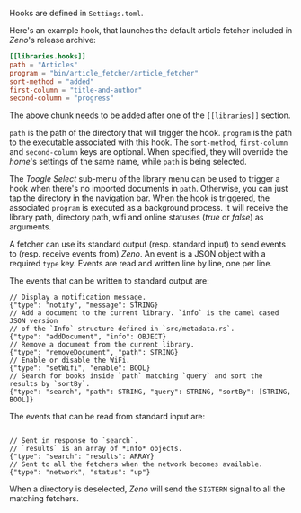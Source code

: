Hooks are defined in `Settings.toml`.

Here's an example hook, that launches the default article fetcher included in
*Zeno*'s release archive:
```toml
[[libraries.hooks]]
path = "Articles"
program = "bin/article_fetcher/article_fetcher"
sort-method = "added"
first-column = "title-and-author"
second-column = "progress"
```

The above chunk needs to be added after one of the `[[libraries]]` section.

`path` is the path of the directory that will trigger the hook. `program` is
the path to the executable associated with this hook. The `sort-method`,
`first-column` and `second-column` keys are optional. When specified, they will
override the *home*'s settings of the same name, while `path` is being
selected.

The *Toogle Select* sub-menu of the library menu can be used to trigger a hook
when there's no imported documents in `path`. Otherwise, you can just tap the
directory in the navigation bar. When the hook is triggered, the associated
`program` is executed as a background process. It will receive the library path,
directory path, wifi and online statuses (*true* or *false*) as arguments.

A fetcher can use its standard output (resp. standard input) to send events to
(resp. receive events from) *Zeno*. An event is a JSON object with a required
`type` key. Events are read and written line by line, one per line.

The events that can be written to standard output are:

```
// Display a notification message.
{"type": "notify", "message": STRING}
// Add a document to the current library. `info` is the camel cased JSON version
// of the `Info` structure defined in `src/metadata.rs`.
{"type": "addDocument", "info": OBJECT}
// Remove a document from the current library.
{"type": "removeDocument", "path": STRING}
// Enable or disable the WiFi.
{"type": "setWifi", "enable": BOOL}
// Search for books inside `path` matching `query` and sort the results by `sortBy`.
{"type": "search", "path": STRING, "query": STRING, "sortBy": [STRING, BOOL]}
```

The events that can be read from standard input are:

```

// Sent in response to `search`.
// `results` is an array of *Info* objects.
{"type": "search": "results": ARRAY}
// Sent to all the fetchers when the network becomes available.
{"type": "network", "status": "up"}
```

When a directory is deselected, *Zeno* will send the `SIGTERM` signal to all
the matching fetchers.
